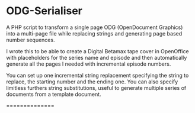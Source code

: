 ODG-Serialiser
==============

A PHP script to transform a single page ODG (OpenDocument Graphics) into a multi-page file while replacing strings and generating page based number sequences.

I wrote this to be able to create a Digital Betamax tape cover in OpenOffice with placeholders for the series name and episode and then automatically generate all the pages I needed with incremental episode numbers.

You can set up one incremental string replacement specifying the string to replace, the starting number and the ending one. You can also specify limitless furthers string substitutions, useful to generate multiple series of documents from a template document.

==============
